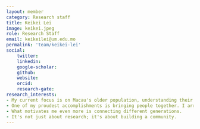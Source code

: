 ```yaml
---
layout: member
category: Research staff
title: Keikei Lei
image: keikei.jpeg
role: Research Staff
email: keikeilei@um.edu.mo
permalink: 'team/keikei-lei'
social:
    twitter:  
    linkedin: 
    google-scholar: 
    github: 
    website: 
    orcid: 
    research-gate: 
research_interests:
- My current focus is on Macau's older population, understanding their cognitive abilities and holistic well being. Partnering with associations, we're exploring ways to support Macau senior care. 
- One of my proudest accomplishments is bringing people together. I arrange meetings that connect researchers, clinicians, and various associations. It's all about finding common ground and working together to achieve a common goal.
- What motivates me even more is connecting different generations.
- It's not just about research; it's about building a community.
---
```

